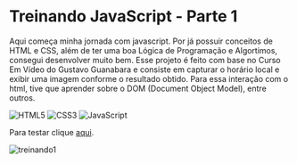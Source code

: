 # Treinando JavaScript - Parte 1
 Aqui começa minha jornada com javascript. Por já possuir conceitos de HTML e CSS, além de ter uma boa Lógica de Programação e Algortimos, consegui desenvolver muito bem. Esse projeto é feito com base no Curso Em Vídeo do Gustavo Guanabara e consiste em capturar o horário local e exibir uma imagem conforme o resultado obtido. Para essa interação com o html, tive que aprender sobre o DOM (Document Object Model), entre outros. 

 ![HTML5](https://img.shields.io/badge/HTML5-E34F26?style=for-the-badge&logo=html5&logoColor=white) ![CSS3](https://img.shields.io/badge/CSS3-1572B6?style=for-the-badge&logo=css3&logoColor=white) ![JavaScript](https://img.shields.io/badge/JavaScript-F7DF1E?style=for-the-badge&logo=javascript&logoColor=black)

 Para testar clique [aqui](https://carlalopesj.github.io/treinando-js1/).

![treinando1](https://github.com/user-attachments/assets/528b202e-90f1-42cd-945a-912ec1a2520f)

 
